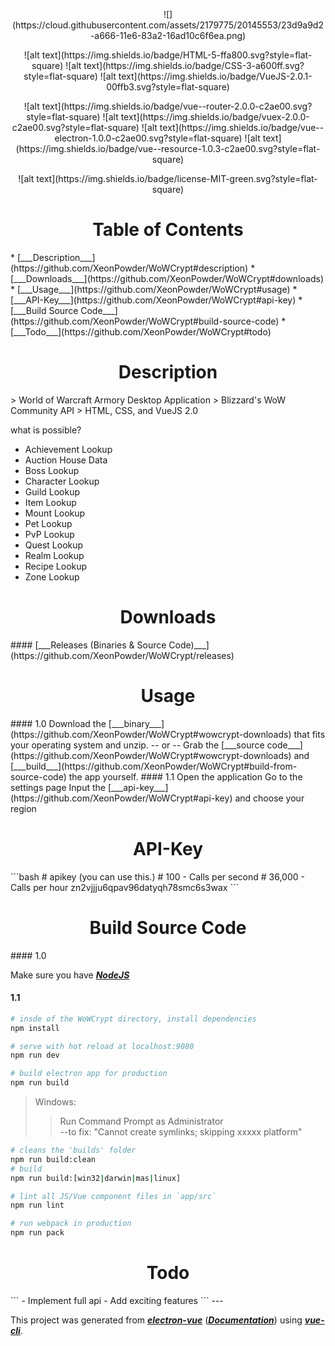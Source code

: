 <p align="center">
![](https://cloud.githubusercontent.com/assets/2179775/20145553/23d9a9d2-a666-11e6-83a2-16ad10c6f6ea.png)
<p>
<p align="center">
![alt text](https://img.shields.io/badge/HTML-5-ffa800.svg?style=flat-square)
![alt text](https://img.shields.io/badge/CSS-3-a600ff.svg?style=flat-square)
![alt text](https://img.shields.io/badge/VueJS-2.0.1-00ffb3.svg?style=flat-square)
<p>

<p align="center">
![alt text](https://img.shields.io/badge/vue--router-2.0.0-c2ae00.svg?style=flat-square)
![alt text](https://img.shields.io/badge/vuex-2.0.0-c2ae00.svg?style=flat-square)
![alt text](https://img.shields.io/badge/vue--electron-1.0.0-c2ae00.svg?style=flat-square)
![alt text](https://img.shields.io/badge/vue--resource-1.0.3-c2ae00.svg?style=flat-square)
<p>
<p align="center">
![alt text](https://img.shields.io/badge/license-MIT-green.svg?style=flat-square)
<p>

<h1 align="center">Table of Contents</h1>
* [___Description___](https://github.com/XeonPowder/WoWCrypt#description)
* [___Downloads___](https://github.com/XeonPowder/WoWCrypt#downloads)
* [___Usage___](https://github.com/XeonPowder/WoWCrypt#usage)
* [___API-Key___](https://github.com/XeonPowder/WoWCrypt#api-key)
* [___Build Source Code___](https://github.com/XeonPowder/WoWCrypt#build-source-code)
* [___Todo___](https://github.com/XeonPowder/WoWCrypt#todo)


<h1 align="center">Description</h1>
> World of Warcraft Armory Desktop Application  
> Blizzard's WoW Community API  
> HTML, CSS, and VueJS 2.0

what is possible?

<ul>
  <li>Achievement Lookup</li>
  <li>Auction House Data</li>
  <li>Boss Lookup</li>
  <li>Character Lookup</li>
  <li>Guild Lookup</li>
  <li>Item Lookup</li>
  <li>Mount Lookup</li>
  <li>Pet Lookup</li>
  <li>PvP Lookup</li>
  <li>Quest Lookup</li>
  <li>Realm Lookup</li>
  <li>Recipe Lookup</li>
  <li>Zone Lookup</li>
</ul>

<h1 align="center">Downloads</h1>
#### [___Releases (Binaries & Source Code)___](https://github.com/XeonPowder/WoWCrypt/releases)


<h1 align="center">Usage</h1>
#### 1.0
Download the [___binary___](https://github.com/XeonPowder/WoWCrypt#wowcrypt-downloads) that fits your operating system and unzip.  
-- or --  
Grab the [___source code___](https://github.com/XeonPowder/WoWCrypt#wowcrypt-downloads) and [___build___](https://github.com/XeonPowder/WoWCrypt#build-from-source-code) the app yourself.
#### 1.1
Open the application  
Go to the settings page  
Input the [___api-key___](https://github.com/XeonPowder/WoWCrypt#api-key) and choose your region



<h1 align="center">API-Key</h1>
```bash
# apikey (you can use this.)
# 100 - Calls per second
# 36,000 - Calls per hour
zn2vjjju6qpav96datyqh78smc6s3wax
```


<h1 align="center">Build Source Code</h1>
#### 1.0

Make sure you have
[___NodeJS___](https://nodejs.org/en/)
#### 1.1
``` bash
# insde of the WoWCrypt directory, install dependencies
npm install
```
``` bash
# serve with hot reload at localhost:9080
npm run dev
```
``` bash
# build electron app for production
npm run build
```
> Windows:
>>Run Command Prompt as Administrator  
>>--to fix: "Cannot create symlinks; skipping xxxxx platform"

``` bash
# cleans the 'builds' folder
npm run build:clean
# build
npm run build:[win32|darwin|mas|linux]
```
``` bash
# lint all JS/Vue component files in `app/src`
npm run lint
```
``` bash
# run webpack in production
npm run pack
```

<h1 align="center">Todo</h1>
```
- Implement full api
- Add exciting features
```
---

This project was generated from [___electron-vue___](https://github.com/SimulatedGREG/electron-vue) ([___Documentation___](https://simulatedgreg.gitbooks.io/electron-vue/content/index.html)) using [___vue-cli___](https://github.com/vuejs/vue-cli).  

